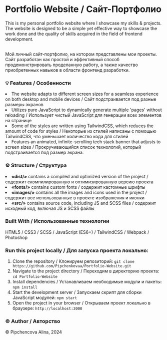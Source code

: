 <h1> Portfolio Website / Сайт-Портфолио </h1>
This is my personal portfolio website where I showcase my skills & projects. The website is designed to be a simple yet effective way to showcase the work done and the quality of skills acquired in the field of frontend development.

<br>Мой личный сайт-портфолио, на котором представлены мои проекты. Сайт разработан как простой и эффективный способ продемонстрировать проделанную работу, а также качество приобретенных навыков в области фронтенд разработки.

<h3> <b> 💡 Features / Особенности </b> </h3>
<li>The website adapts to different screen sizes for a seamless experience on both desktop and mobile devices / Сайт подстраивается под разные размеры экранов</li>
<li>Utilizes pure JavaScript to dynamically generate multiple 'pages' without reloading / Использует чистый JavaScript для генерации всех элементов на странице</li>
<li>Some of the styles are written using TailwindCSS, which reduces the amount of code for styles / Некоторые из стилей написаны с помощью TailwindCSS, что уменьшает количество кода для стилей</li>
<li>Features an animated, infinite-scrolling tech stack banner that adjusts to screen sizes / Прокручивающийся список технологий, который подстраивается под размер экрана.</li>

<h3> <b> ⚙️ Structure / Структура </b> </h3>
<li><b>«dist/»</b> contains a compiled and optimized version of the project / содержит скомпилированную и оптимизированную версию проекта</li>
<li><b>«fonts/»</b> contains custom fonts / содержит кастомные шрифты</li>
<li><b>«images/»</b> contains all the images and icons used in the project / содержит все использованные в проекте изображения и иконки</li>
<li><b>«src/»</b> contains source code, including JS and SCSS files / содержит исходный код, включая JS и SCSS файлы</li>

<h3> <b> Built With / Использованные технологии </b> </h3>
HTML5 / CSS3 / SCSS / JavaScript (ES6+) / TailwindCSS / Webpack / Photoshop

<h3> <b> Run this project locally / Для запуска проекта локально: </b> </h3>

1) Clone the repository / Клонируем репозиторий: `git clone https://github.com/Pipchenkovaa/Portfolio-Website.git`<br>
2) Navigate to the project directory / Переходим в директорию проекта: `cd Portfolio-Website`<br>
3) Install dependencies / Устанавливаем необходимые модули и пакеты: `npm install`<br>
4) Start the development server / Запускаем скрипт для сборки JavaScript модулей: `npm start`<br>
5) Open the project in your browser / Открываем проект локально в браузере: `http://localhost:3000`<br>

<h3> <b> ©️ Author / Авторство </b> </h3>
© Pipchencova Alina, 2024
